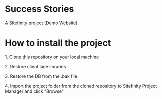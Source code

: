 # Success Stories

A Sitefinity project (Demo Website)

# How to install the project

<p>1. Clone this repository on your local machine</p>
<p>2. Restore client side libraries</p>
<p>3. Restore the DB from the .bak file</p>
<p>4. Import the project folder from the cloned repository to Sitefinity Project Manager and click "Browse"</p>
